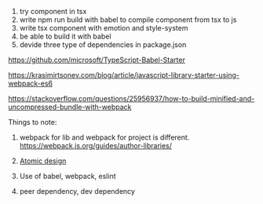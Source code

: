 1. try component in tsx
2. write npm run build with babel to compile component from tsx to js
3. write tsx component with emotion and style-system
4. be able to build it with babel
5. devide three type of dependencies in package.json

https://github.com/microsoft/TypeScript-Babel-Starter

https://krasimirtsonev.com/blog/article/javascript-library-starter-using-webpack-es6

https://stackoverflow.com/questions/25956937/how-to-build-minified-and-uncompressed-bundle-with-webpack

Things to note:

1. webpack for lib and webpack for project is different.
   https://webpack.js.org/guides/author-libraries/

2. [Atomic design](https://whatjackhasmade.co.uk/storybook-atomic-design-getting-started-with-storybook)

3. Use of babel, webpack, eslint

4. peer dependency, dev dependency

